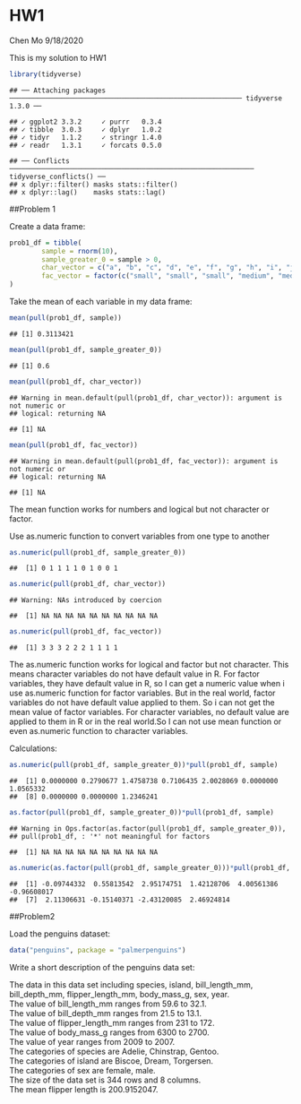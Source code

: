 HW1
================
Chen Mo
9/18/2020

This is my solution to HW1

``` r
library(tidyverse)
```

    ## ── Attaching packages ────────────────────────────────────────────────────────── tidyverse 1.3.0 ──

    ## ✓ ggplot2 3.3.2     ✓ purrr   0.3.4
    ## ✓ tibble  3.0.3     ✓ dplyr   1.0.2
    ## ✓ tidyr   1.1.2     ✓ stringr 1.4.0
    ## ✓ readr   1.3.1     ✓ forcats 0.5.0

    ## ── Conflicts ───────────────────────────────────────────────────────────── tidyverse_conflicts() ──
    ## x dplyr::filter() masks stats::filter()
    ## x dplyr::lag()    masks stats::lag()

\#\#Problem 1

Create a data frame:

``` r
prob1_df = tibble(
        sample = rnorm(10),
        sample_greater_0 = sample > 0,
        char_vector = c("a", "b", "c", "d", "e", "f", "g", "h", "i", "j"),
        fac_vector = factor(c("small", "small", "small", "medium", "medium", "medium", "large", "large", "large", "large"))
)
```

Take the mean of each variable in my data frame:

``` r
mean(pull(prob1_df, sample))
```

    ## [1] 0.3113421

``` r
mean(pull(prob1_df, sample_greater_0))
```

    ## [1] 0.6

``` r
mean(pull(prob1_df, char_vector))
```

    ## Warning in mean.default(pull(prob1_df, char_vector)): argument is not numeric or
    ## logical: returning NA

    ## [1] NA

``` r
mean(pull(prob1_df, fac_vector))
```

    ## Warning in mean.default(pull(prob1_df, fac_vector)): argument is not numeric or
    ## logical: returning NA

    ## [1] NA

The mean function works for numbers and logical but not character or
factor.

Use as.numeric function to convert variables from one type to another

``` r
as.numeric(pull(prob1_df, sample_greater_0))
```

    ##  [1] 0 1 1 1 1 0 1 0 0 1

``` r
as.numeric(pull(prob1_df, char_vector))
```

    ## Warning: NAs introduced by coercion

    ##  [1] NA NA NA NA NA NA NA NA NA NA

``` r
as.numeric(pull(prob1_df, fac_vector))
```

    ##  [1] 3 3 3 2 2 2 1 1 1 1

The as.numeric function works for logical and factor but not character.
This means character variables do not have default value in R. For
factor variables, they have default value in R, so I can get a numeric
value when i use as.numeric function for factor variables. But in the
real world, factor variables do not have default value applied to them.
So i can not get the mean value of factor variables. For character
variables, no default value are applied to them in R or in the real
world.So I can not use mean function or even as.numeric function to
character variables.

Calculations:

``` r
as.numeric(pull(prob1_df, sample_greater_0))*pull(prob1_df, sample)
```

    ##  [1] 0.0000000 0.2790677 1.4758738 0.7106435 2.0028069 0.0000000 1.0565332
    ##  [8] 0.0000000 0.0000000 1.2346241

``` r
as.factor(pull(prob1_df, sample_greater_0))*pull(prob1_df, sample)
```

    ## Warning in Ops.factor(as.factor(pull(prob1_df, sample_greater_0)),
    ## pull(prob1_df, : '*' not meaningful for factors

    ##  [1] NA NA NA NA NA NA NA NA NA NA

``` r
as.numeric(as.factor(pull(prob1_df, sample_greater_0)))*pull(prob1_df, sample)
```

    ##  [1] -0.09744332  0.55813542  2.95174751  1.42128706  4.00561386 -0.96608017
    ##  [7]  2.11306631 -0.15140371 -2.43120085  2.46924814

\#\#Problem2

Load the penguins dataset:

``` r
data("penguins", package = "palmerpenguins")
```

Write a short description of the penguins data set:

The data in this data set including species, island, bill\_length\_mm,
bill\_depth\_mm, flipper\_length\_mm, body\_mass\_g, sex, year.  
The value of bill\_length\_mm ranges from 59.6 to 32.1.  
The value of bill\_depth\_mm ranges from 21.5 to 13.1.  
The value of flipper\_length\_mm ranges from 231 to 172.  
The value of body\_mass\_g ranges from 6300 to 2700.  
The value of year ranges from 2009 to 2007.  
The categories of species are Adelie, Chinstrap, Gentoo.  
The categories of island are Biscoe, Dream, Torgersen.  
The categories of sex are female, male.  
The size of the data set is 344 rows and 8 columns.  
The mean flipper length is 200.9152047.
